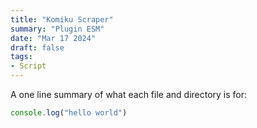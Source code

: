 ```yaml
---
title: "Komiku Scraper"
summary: "Plugin ESM"
date: "Mar 17 2024"
draft: false
tags:
- Script
---
```


A one line summary of what each file and directory is for:
```js
console.log("hello world")
```
